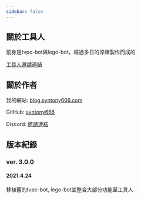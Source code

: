 ```yaml
---
sidebar: false
---
```


## 關於工具人
前身是tvpc-bot與lego-bot，經過多日的淬煉製作而成的

[工具人邀請連結](https://discord.com/api/oauth2/authorize?client_id=785855198279106582&permissions=0&scope=bot)

## 關於作者

我的網站: [blog.syntony666.com](https://blog.syntony666.com)

GitHub: [syntony666](https://github.com/syntony666)

Discord: [邀請連結](https://discord.gg/ZS4BMESszq)

## 版本紀錄

### ver. 3.0.0
#### 2021.4.24
移植舊的tvpc-bot, lego-bot並整合大部分功能至工具人
